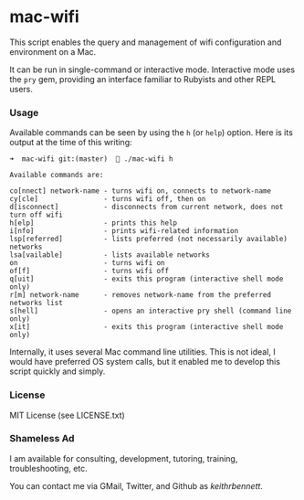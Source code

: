 # mac-wifi

This script enables the query and management of wifi configuration and environment on a Mac.

It can be run in single-command or interactive mode. Interactive mode uses the `pry` gem,
providing an interface familiar to Rubyists and other REPL users.

### Usage

Available commands can be seen by using the `h` (or `help`) option. Here is its
output at the time of this writing:

```
➜  mac-wifi git:(master)   ./mac-wifi h

Available commands are:

co[nnect] network-name - turns wifi on, connects to network-name
cy[cle]                - turns wifi off, then on
d[isconnect]           - disconnects from current network, does not turn off wifi
h[elp]                 - prints this help
i[nfo]                 - prints wifi-related information
lsp[referred]          - lists preferred (not necessarily available) networks
lsa[vailable]          - lists available networks
on                     - turns wifi on
of[f]                  - turns wifi off
q[uit]                 - exits this program (interactive shell mode only)
r[m] network-name      - removes network-name from the preferred networks list
s[hell]                - opens an interactive pry shell (command line only)
x[it]                  - exits this program (interactive shell mode only)
```

Internally, it uses several Mac command line utilities. This is not ideal,
I would have preferred OS system calls, but it enabled me to develop
this script quickly and simply.

### License

MIT License (see LICENSE.txt)

### Shameless Ad

I am available for consulting, development, tutoring, training, troubleshooting, etc.

You can contact me via GMail, Twitter, and Github as _keithrbennett_.
